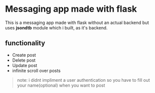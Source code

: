 # Messaging app made with flask

This is a messaging app made with flask without an actual backend but uses __jsondtb__ module which i built, as it's backend. 
## functionality
- Create post
- Delete post
- Update post
- infinite scroll over posts

> note: i didnt impliment a user authentication so you have to fill out your name(optional) when you want to post